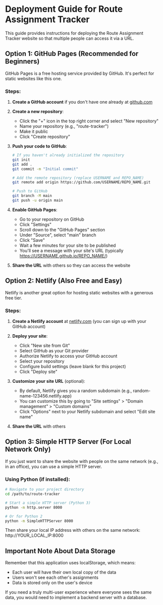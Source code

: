 # Deployment Guide for Route Assignment Tracker

This guide provides instructions for deploying the Route Assignment Tracker website so that multiple people can access it via a URL.

## Option 1: GitHub Pages (Recommended for Beginners)

GitHub Pages is a free hosting service provided by GitHub. It's perfect for static websites like this one.

### Steps:

1. **Create a GitHub account** if you don't have one already at [github.com](https://github.com)

2. **Create a new repository**:
   - Click the "+" icon in the top right corner and select "New repository"
   - Name your repository (e.g., "route-tracker")
   - Make it public
   - Click "Create repository"

3. **Push your code to GitHub**:
   ```bash
   # If you haven't already initialized the repository
   git init
   git add .
   git commit -m "Initial commit"
   
   # Add the remote repository (replace USERNAME and REPO_NAME)
   git remote add origin https://github.com/USERNAME/REPO_NAME.git
   
   # Push to GitHub
   git branch -M main
   git push -u origin main
   ```

4. **Enable GitHub Pages**:
   - Go to your repository on GitHub
   - Click "Settings"
   - Scroll down to the "GitHub Pages" section
   - Under "Source", select "main" branch
   - Click "Save"
   - Wait a few minutes for your site to be published
   - You'll see a message with your site's URL (typically https://USERNAME.github.io/REPO_NAME/)

5. **Share the URL** with others so they can access the website

## Option 2: Netlify (Also Free and Easy)

Netlify is another great option for hosting static websites with a generous free tier.

### Steps:

1. **Create a Netlify account** at [netlify.com](https://netlify.com) (you can sign up with your GitHub account)

2. **Deploy your site**:
   - Click "New site from Git"
   - Select GitHub as your Git provider
   - Authorize Netlify to access your GitHub account
   - Select your repository
   - Configure build settings (leave blank for this project)
   - Click "Deploy site"

3. **Customize your site URL** (optional):
   - By default, Netlify gives you a random subdomain (e.g., random-name-123456.netlify.app)
   - You can customize this by going to "Site settings" > "Domain management" > "Custom domains"
   - Click "Options" next to your Netlify subdomain and select "Edit site name"

4. **Share the URL** with others

## Option 3: Simple HTTP Server (For Local Network Only)

If you just want to share the website with people on the same network (e.g., in an office), you can use a simple HTTP server.

### Using Python (if installed):

```bash
# Navigate to your project directory
cd /path/to/route-tracker

# Start a simple HTTP server (Python 3)
python -m http.server 8000

# Or for Python 2
python -m SimpleHTTPServer 8000
```

Then share your local IP address with others on the same network: http://YOUR_LOCAL_IP:8000

## Important Note About Data Storage

Remember that this application uses localStorage, which means:

- Each user will have their own local copy of the data
- Users won't see each other's assignments
- Data is stored only on the user's device

If you need a truly multi-user experience where everyone sees the same data, you would need to implement a backend server with a database. 